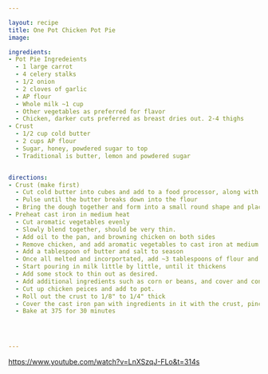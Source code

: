 ```yaml
---

layout: recipe
title: One Pot Chicken Pot Pie
image: 

ingredients:
- Pot Pie Ingredeients
  - 1 large carrot
  - 4 celery stalks
  - 1/2 onion
  - 2 cloves of garlic
  - AP flour
  - Whole milk ~1 cup
  - Other vegetables as preferred for flavor
  - Chicken, darker cuts preferred as breast dries out. 2-4 thighs
- Crust
  - 1/2 cup cold butter
  - 2 cups AP flour
  - Sugar, honey, powdered sugar to top
  - Traditional is butter, lemon and powdered sugar


directions:
- Crust (make first)
  - Cut cold butter into cubes and add to a food processor, along with flour
  - Pulse until the butter breaks down into the flour
  - Bring the dough together and form into a small round shape and place into the refridgerator for 30 minutes. 
- Preheat cast iron in medium heat
  - Cut aromatic vegetables evenly
  - Slowly blend together, should be very thin.
  - Add oil to the pan, and browning chicken on both sides 
  - Remove chicken, and add aromatic vegetables to cast iron at medium for 10 miniutes
  - Add a tablespoon of butter and salt to season
  - Once all melted and incorportated, add ~3 tablespoons of flour and keep mixing for about 2-3 minutes
  - Start pouring in milk little by little, until it thickens
  - Add some stock to thin out as desired.
  - Add additional ingredients such as corn or beans, and cover and continue cooking for 15 minutes
  - Cut up chicken peices and add to pot.
  - Roll out the crust to 1/8" to 1/4" thick
  - Cover the cast iron pan with ingredients in it with the crust, pinch and pleat the edges and poke holes for ventilation
  - Bake at 375 for 30 minutes




---
```

https://www.youtube.com/watch?v=LnXSzqJ-FLo&t=314s